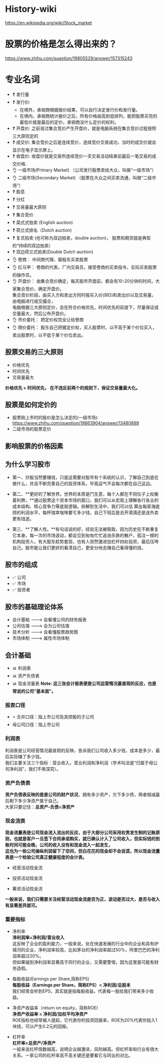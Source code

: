# History-wiki
https://en.wikipedia.org/wiki/Stock_market

# 股票的价格是怎么得出来的？
https://www.zhihu.com/question/19805529/answer/157315243

# 专业名词
+ :question: 发行量
+ :question: 发行价: 
  - 在境外，承销商根据报价结果，可以自行决定发行价和发行量。
  - 在境内，承销商统计报价之后，所有价格由高到低排列，能把股票买完的最低价就是最后的定价，承销商没什么定价的权利。
+ :question: 开盘价: 之前说过集合竞价产生开盘价，就是电脑系统在集合竞价过程按照三大原则定的
+ :question: 成交价: 集合竞价之后是连续竞价，连续竞价交易成功，当时的成交价就会显示在电子显示屏上。
+ :question: 收盘价: 收盘价就是交易所连续竞价一天交易活动结束前最后一笔交易的成交价格.
+ :ok_hand: 一级市场(Primary Market) （公司发行股票卖给大众，叫做“一级市场”）
+ :ok_hand: 二级市场(Secondary Market) （股票在大众之间买卖流通，叫做“二级市场”）
+ :question: 股息
+ :question: 分红
+ :question: 交易量最大原则
+ :question: 集合竞价
+ :question: 英式式拍卖 (English auction)
+ :question: 荷兰式排名（Dutch auction)
+ :question: 复式拍卖 (也可称为双边拍卖，double auction)， 股票和期货就是典型的“持续的双边拍卖）
+ :question: 双边荷兰式拍卖(Double Dutch auction)
+ :ok_hand: 卷商： 中间商代理，替股东买卖股票
+ :ok_hand: 红马甲： 卷商的代表，厂内交易员，接受卷商的买卖指令，实际买卖股票的操作员。
+ :ok_hand: 开盘价： 由集合竞价确定，每天股市开盘前，都会有10-20分钟的时间，大家集合竞价，确定开盘价。<br>集合竞价阶段，由买入方和卖出方同时报买入价(BID)和卖出价以及交易量。由电脑进行成交撮合，<br>电脑根据三大原则定价，会在符合价格优先，时间优先的前提下，尽量保证成交量最大，然后公布开盘价。
+ :ok_hand: 市价委托： 把定价权完全让给卷商
+ :ok_hand: 限价委托： 股东自己把握定价权，买入股票时，以不高于某个价位买入，卖出股票时，以不低于某个价位卖出。


## 股票交易的三大原则
+ 价格优先
+ 时间优先
+ 交易量最大

**价格优先 > 时间优先， 在不违反前两个的规则下，保证交易量最大化。**

## 股票是如何定价的
+ 股票刚上市时的股价是怎么决定的(一级市场): https://www.zhihu.com/question/19863904/answer/13480889
+ 二级市场的股票定价

## 影响股票的价格因素

## 为什么学习股市
+ 第一、炒股当然要赚钱，只是这需要对股市有个系统的认识，了解自己到底在做什么，并且不断完善自己的投资体系，毕竟运气不会每次都在自己这边。

+ 第二、**更好的了解世界。世界的本质是门生意，每个人都在不同位子上权衡着利弊。**通过股票这个资本市场的窗口，我们可以从宏观上理解各行各业的成本结构、核心竞争力等底层逻辑。拆解到生活中，我们可以估
算出每家海底捞的利润水平，每杯瑞幸咖啡要亏多少钱，自己下班后是去开滴滴还是送外卖更有钱途。

+ 第三、**了解人性。**有句话说的好，经验无法被吸取，因为历史在不断重复它本身。每一次的市场波动，都会见到匆匆忙忙追涨杀跌的散户，孤注一掷的机构投资人，有大股东趁势套现，也有人贸然激进加杠杆四处投资，最后压垮自己。股市能让我们更好的看清自己，更安分地去赚自己看得懂的钱。

## 股市的组成
+ :white_check_mark: 公司
+ :white_check_mark: 市场
+ :white_check_mark: 投资者

## 股市的基础理论体系
+ 会计基础 ---> 会看懂公司的财务报表
+ 公司估值 ---> 会为公司估值
+ 技术分析 ---> 会看懂股票趋势图
+ 市场体制 ---> 属性市场体制

## 会计基础
+ :bar_chart: 利润表
+ :bar_chart: 资产负债表
+ :bar_chart: 现金流量表
**Note: 这三张会计报表便是公司运营情况最直观的反应，也是常说的公司“基本面”。**
### 报表口径
+ :star: 合并口径：指上市公司及其控股的子公司 
+ 母公司口径：指上市公司

### 利润表
利润表是公司经营情况最直观的反映，告诉我们公司收入多少钱，成本是多少，最后实际赚了多少钱。
<br>我们主要关注三个指标：营业收入，营业利润和净利润（学术叫法是“归属于母公司净利润”，我们不用深究）。

### 资产负债表
**资产负债表反映的是是公司的财产状况**，拥有多少资产，欠下多少债，两者相减最后剩下多少净资产属于自己。
<br>大家只要记住：**总资产-负债=净资产**

### 现金流表
**现金流量表是公司现金流入流出的反应，**由于大部分公司采用权责发生制的记账原则，也就是客户一旦签下合同承诺购买，就已确认计入了公司收入，但实际钱的到账时间可能会晚，公司的收入没有和现金流入一起发生，<br>这也为一些公司操纵利润留下了空间，但白花花的现金却不会说谎，所以**现金流量表是一个检验公司真正健康程度的会计表。**

+ 经营活动现金流

+ 投资活动现金流

+ 筹资活动现金流

**一般来说，我们只需要关注经营活动现金流是否为正，波动是否过大，是否与收入有显著差异就可。**

### 重要指标
+ 净利率
  <br>**净利润率=净利润/营业收入**
  <br>这反映了企业的盈利能力，一般来说，处在快速发展的行业中的企业和具有护城河的企业，净利润率较高，比如茅台的净利润率超过50%，阿里巴巴的净利润率超过20%。
  <br>但如果碰到净利润率显著高于同行的企业，又需要警惕，因为这里面可能有财务造假。
  
+ 每股收益(Earnings per Share,简称EPS)
  <br>**每股收益（Earnings per Share，简称EPS）= 净利润/总股本**
  <br>我们经常会听到EPS，其实就是指每股收益，代表每一股给我们带来多少收益。

+ 净资产收益率（return on equity，简称ROE)
  <br>**净资产收益率 = 净利润/加权平均净资产**
  <br>ROE指标也经常被人提起，它代表你的投资回报率，ROE为20%代表你投入1块钱，可以产生0.2元的回报。
  
+ 杠杆率
  <br>**杠杆率=总资产/净资产**
  <br>一般来说杠杆倍数越高，说明企业越激进，风险越高。但杠杆率和行业有很大关系，一家公司的杠杆率高不高关键还是要看它与同业的对比。
